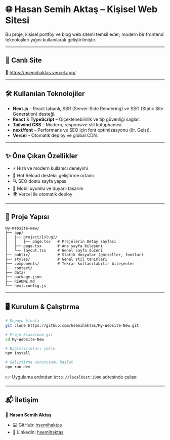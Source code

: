 # 🌐 Hasan Semih Aktaş – Kişisel Web Sitesi

Bu proje, kişisel portföy ve blog web sitemi temsil eder; modern bir frontend teknolojileri yığını kullanılarak geliştirilmiştir.

---

## 🚀 Canlı Site

🔗 https://hsemihaktas.vercel.app/

---

## 🛠️ Kullanılan Teknolojiler

- **Next.js** – React tabanlı, SSR (Server-Side Rendering) ve SSG (Static Site Generation) desteği.
- **React** & **TypeScript** – Ölçeklenebilirlik ve tip güvenliği sağlar.
- **Tailwind CSS** – Modern, responsive stil kütüphanesi.
- **next/font** – Performans ve SEO için font optimizasyonu (ör. Geist).
- **Vercel** – Otomatik deploy ve global CDN.

---

## ✨ Öne Çıkan Özellikler

- ⚡ Hızlı ve modern kullanıcı deneyimi  
- 🔄 Hot Reload destekli geliştirme ortamı  
- 🔍 SEO dostu sayfa yapısı  
- 📱 Mobil uyumlu ve duyarlı tasarım  
- 🌍 Vercel ile otomatik deploy  

---

## 📂 Proje Yapısı

```
My-Website-New/
├── app/
│   ├── project/[slug]/
│   │   ├── page.tsx   # Projelerin Detay sayfası
│   ├── page.tsx       # Ana sayfa bileşeni
│   └── layout.tsx     # Genel sayfa düzeni
├── public/            # Statik dosyalar (görseller, fontlar)
├── styles/            # Genel stil tanımları
├── components/        # Tekrar kullanılabilir bileşenler
├── context/
├── data/
├── package.json
├── README.md
└── next.config.js
```

---

## 🖥️ Kurulum & Çalıştırma

```bash
# Depoyu klonla
git clone https://github.com/hsemihaktas/My-Website-New.git

# Proje klasörüne gir
cd My-Website-New

# Bağımlılıkları yükle
npm install

# Geliştirme sunucusunu başlat
npm run dev
```

👉 Uygulama ardından `http://localhost:3000` adresinde çalışır.  

---

## 📬 İletişim

👤 **Hasan Semih Aktaş**  
- 💻 GitHub: [hsemihaktas](https://github.com/hsemihaktas)  
- 🔗 LinkedIn: [hsemihaktas](https://www.linkedin.com/in/hsemihaktas/) 
